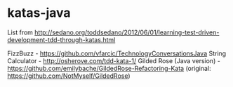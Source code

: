 # katas-java

List from http://sedano.org/toddsedano/2012/06/01/learning-test-driven-development-tdd-through-katas.html

FizzBuzz - https://github.com/vfarcic/TechnologyConversationsJava
String Calculator - http://osherove.com/tdd-kata-1/
Gilded Rose (Java version) - https://github.com/emilybache/GildedRose-Refactoring-Kata (original: https://github.com/NotMyself/GildedRose)